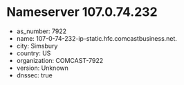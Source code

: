 # Nameserver 107.0.74.232

* as_number: 7922
* name: 107-0-74-232-ip-static.hfc.comcastbusiness.net.
* city: Simsbury
* country: US
* organization: COMCAST-7922
* version: Unknown
* dnssec: true
